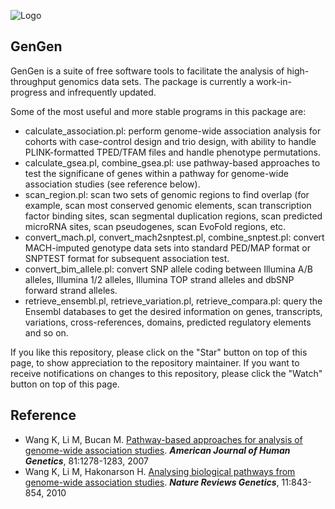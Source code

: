 ![Logo](http://genomics.usc.edu/images/lab/logo/gengen.png)

## GenGen

GenGen is a suite of free software tools to facilitate the analysis of high-throughput genomics data sets. The package is currently a work-in-progress and infrequently updated.

Some of the most useful and more stable programs in this package are:

- calculate_association.pl: perform genome-wide association analysis for cohorts with case-control design and trio design, with ability to handle PLINK-formatted TPED/TFAM files and handle phenotype permutations.
- calculate_gsea.pl, combine_gsea.pl: use pathway-based approaches to test the significane of genes within a pathway for genome-wide association studies (see reference below).
- scan_region.pl: scan two sets of genomic regions to find overlap (for example, scan most conserved genomic elements, scan transcription factor binding sites, scan segmental duplication regions, scan predicted microRNA sites, scan pseudogenes, scan EvoFold regions, etc.
- convert_mach.pl, convert_mach2snptest.pl, combine_snptest.pl: convert MACH-imputed genotype data sets into standard PED/MAP format or SNPTEST format for subsequent association test.
- convert_bim_allele.pl: convert SNP allele coding between Illumina A/B alleles, Illumina 1/2 alleles, Illumina TOP strand alleles and dbSNP forward strand alleles.
- retrieve_ensembl.pl, retrieve_variation.pl, retrieve_compara.pl: query the Ensembl databases to get the desired information on genes, transcripts, variations, cross-references, domains, predicted regulatory elements and so on.

If you like this repository, please click on the "Star" button on top of this page, to show appreciation to the repository maintainer. If you want to receive notifications on changes to this repository, please click the "Watch" button on top of this page.

## Reference

- Wang K, Li M, Bucan M. [Pathway-based approaches for analysis of genome-wide association studies](http://www.cell.com/ajhg/abstract/S0002-9297(07)63775-6). _**American Journal of Human Genetics**_, 81:1278-1283, 2007
- Wang K, Li M, Hakonarson H. [Analysing biological pathways from genome-wide association studies](http://www.nature.com/nrg/journal/v11/n12/full/nrg2884.html). _**Nature Reviews Genetics**_, 11:843-854, 2010

